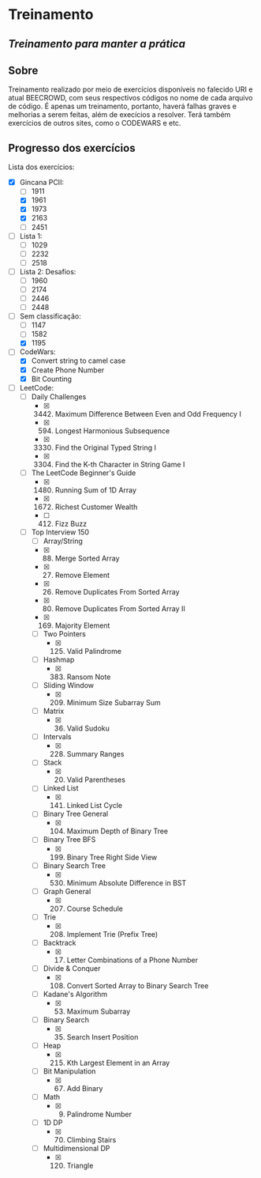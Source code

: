 # Treinamento
## *Treinamento para manter a prática*

Sobre
-----

Treinamento realizado por meio de exercícios disponíveis no falecido URI e atual BEECROWD, com seus respectivos códigos no nome de cada arquivo de código.
É apenas um treinamento, portanto, haverá falhas graves e melhorias a serem feitas, além de execícios a resolver.
Terá também exercícios de outros sites, como o CODEWARS e etc.

Progresso dos exercícios
------------------------
Lista dos exercícios:
- [X] Gincana PCII:
  - [ ] 1911
  - [X] 1961
  - [X] 1973
  - [X] 2163
  - [ ] 2451
- [ ] Lista 1:
  - [ ] 1029
  - [ ] 2232
  - [ ] 2518
- [ ] Lista 2: Desafios:
  - [ ] 1960
  - [ ] 2174
  - [ ] 2446
  - [ ] 2448
- [ ] Sem classificação:
  - [ ] 1147
  - [ ] 1582
  - [x] 1195
- [ ] CodeWars:
  - [X] Convert string to camel case
  - [X] Create Phone Number
  - [X] Bit Counting
- [ ] LeetCode:
  - [ ] Daily Challenges
    - [X] 3442. Maximum Difference Between Even and Odd Frequency I
    - [X] 594. Longest Harmonious Subsequence
    - [X] 3330. Find the Original Typed String I
    - [X] 3304. Find the K-th Character in String Game I
  - [ ] The LeetCode Beginner's Guide
    - [X] 1480. Running Sum of 1D Array
    - [X] 1672. Richest Customer Wealth
    - [ ] 412. Fizz Buzz
  - [ ] Top Interview 150
    - [ ]  Array/String
      - [X] 88. Merge Sorted Array
      - [X] 27. Remove Element
      - [X] 26. Remove Duplicates From Sorted Array
      - [X] 80. Remove Duplicates From Sorted Array II
      - [X] 169. Majority Element
    - [ ] Two Pointers
      - [X] 125. Valid Palindrome
    - [ ] Hashmap
      - [X] 383. Ransom Note
    - [ ] Sliding Window
      - [X] 209. Minimum Size Subarray Sum
    - [ ] Matrix
      - [X] 36. Valid Sudoku
    - [ ] Intervals
      - [X] 228. Summary Ranges
    - [ ] Stack
      - [X] 20. Valid Parentheses
    - [ ] Linked List
      - [X] 141. Linked List Cycle
    - [ ] Binary Tree General
      - [X] 104. Maximum Depth of Binary Tree
    - [ ] Binary Tree BFS
      - [X] 199. Binary Tree Right Side View
    - [ ] Binary Search Tree
      - [X] 530. Minimum Absolute Difference in BST
    - [ ] Graph General
      - [X] 207. Course Schedule
    - [ ] Trie
      - [X] 208. Implement Trie (Prefix Tree)
    - [ ] Backtrack
      - [X] 17. Letter Combinations of a Phone Number
    - [ ] Divide & Conquer
      - [X] 108. Convert Sorted Array to Binary Search Tree
    - [ ] Kadane's Algorithm
      - [X] 53. Maximum Subarray
    - [ ] Binary Search
      - [X] 35. Search Insert Position
    - [ ] Heap
      - [X] 215. Kth Largest Element in an Array
    - [ ] Bit Manipulation
      - [X] 67. Add Binary
    - [ ] Math
      - [X] 9. Palindrome Number
    - [ ] 1D DP
      - [X] 70. Climbing Stairs
    - [ ] Multidimensional DP
      - [X] 120. Triangle

